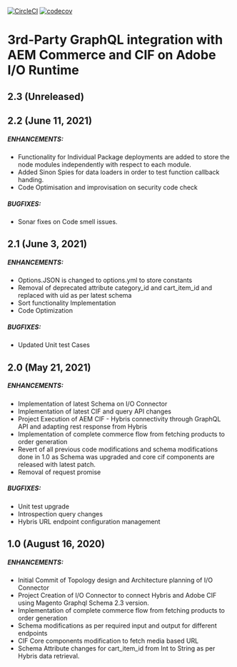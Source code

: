 [![CircleCI](https://circleci.com/gh/adobe/commerce-cif-graphql-integration-reference.svg?style=svg)](https://circleci.com/gh/adobe/commerce-cif-graphql-integration-reference)
[![codecov](https://codecov.io/gh/adobe/commerce-cif-graphql-integration-reference/branch/master/graph/badge.svg)](https://codecov.io/gh/adobe/commerce-cif-graphql-integration-reference)

# 3rd-Party GraphQL integration with AEM Commerce and CIF on Adobe I/O Runtime

## 2.3 (Unreleased)

## 2.2 (June 11, 2021)
##### ENHANCEMENTS: 
  * Functionality for Individual Package deployments are added to store the node modules independently with respect to each module.
  * Added Sinon Spies for data loaders in order to test function callback handing.
  * Code Optimisation and improvisation on security code check 
  
##### BUGFIXES:
  * Sonar fixes on Code smell issues.
  

## 2.1 (June 3, 2021)

##### ENHANCEMENTS:

  * Options.JSON is changed to options.yml to store constants
  * Removal of deprecated attribute category_id and cart_item_id and replaced with uid as per latest schema
  * Sort functionality Implementation
  * Code Optimization
  
  
##### BUGFIXES:
  
  * Updated Unit test Cases  

## 2.0 (May 21, 2021)

##### ENHANCEMENTS: 
* Implementation of latest Schema on I/O Connector
* Implementation of latest CIF and query API changes
* Project Execution of AEM CIF - Hybris connectivity through GraphQL API and adapting rest response from Hybris
* Implementation of complete commerce flow from fetching products to order generation
* Revert of all previous code modifications and schema modifications done in 1.0 as Schema was upgraded and core cif components are released with latest patch.
* Removal of request promise

##### BUGFIXES:  

* Unit test upgrade
* Introspection query changes
* Hybris URL endpoint configuration management

## 1.0 (August 16, 2020)
##### ENHANCEMENTS: 
* Initial Commit of Topology design and Architecture planning of I/O Connector
* Project Creation of I/O Connector to connect Hybris and Adobe CIF using Magento Graphql Schema 2.3 version.
* Implementation of complete commerce flow from fetching products to order generation
* Schema modifications as per required input and output for different endpoints
* CIF Core components modification to fetch media based URL
* Schema Attribute changes for cart_item_id from Int to String as per Hybris data retrieval. 

